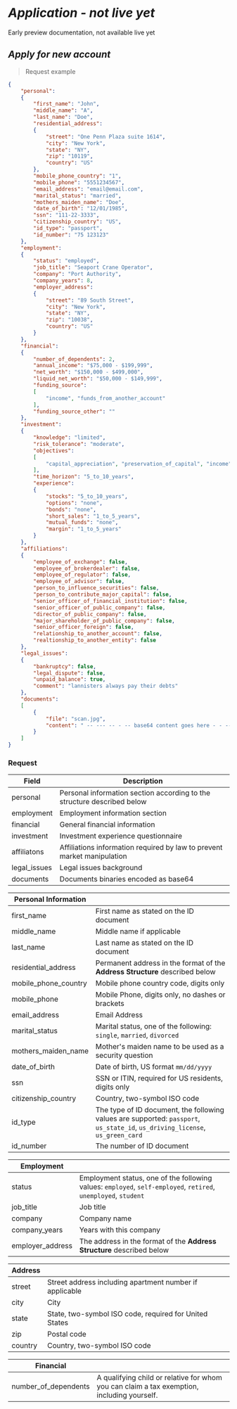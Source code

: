 
# *Application - not live yet*

<aside class="warning">
Early preview documentation, not available live yet
</aside>

## *Apply for new account*

> Request example

```json
{
    "personal":
    {
        "first_name": "John",
        "middle_name": "A",
        "last_name": "Doe",
        "residential_address":
        {
            "street": "One Penn Plaza suite 1614",
            "city": "New York",
            "state": "NY",
            "zip": "10119",
            "country": "US"
        },
        "mobile_phone_country": "1",
        "mobile_phone": "5551234567",
        "email_address": "email@email.com",
        "marital_status": "married",
        "mothers_maiden_name": "Doe",
        "date_of_birth": "12/01/1985",
        "ssn": "111-22-3333",
        "citizenship_country": "US",
        "id_type": "passport",
        "id_number": "75 123123"
    },
    "employment":
    {
        "status": "employed",
        "job_title": "Seaport Crane Operator",
        "company": "Port Authority",
        "company_years": 8,
        "employer_address":
        {
            "street": "89 South Street",
            "city": "New York",
            "state": "NY",
            "zip": "10038",
            "country": "US"           
        }
    },
    "financial":
    {
        "number_of_dependents": 2,
        "annual_income": "$75,000 - $199,999",
        "net_worth": "$150,000 - $499,000",
        "liquid_net_worth": "$50,000 - $149,999",
        "funding_source":
        [
            "income", "funds_from_another_account"
        ],
        "funding_source_other": ""
    },
    "investment":
    {
        "knowledge": "limited",
        "risk_tolerance": "moderate",
        "objectives":
        [
            "capital_appreciation", "preservation_of_capital", "income", "speculation"
        ],
        "time_horizon": "5_to_10_years",
        "experience":
        {
            "stocks": "5_to_10_years",
            "options": "none",
            "bonds": "none",
            "short_sales": "1_to_5_years",
            "mutual_funds": "none",
            "margin": "1_to_5_years"
        }
    },
    "affiliations":
    {
        "employee_of_exchange": false,
        "employee_of_brokerdealer": false,
        "employee_of_regulator": false,
        "employee_of_advisor": false,
        "person_to_influence_securities": false,
        "person_to_contribute_major_capital": false,
        "senior_officer_of_financial_institution": false,
        "senior_officer_of_public_company": false,
        "director_of_public_company": false,
        "major_shareholder_of_public_company": false,
        "senior_officer_foreign": false,
        "relationship_to_another_account": false,
        "realtionship_to_another_entity": false
    },
    "legal_issues":
    {
        "bankruptcy": false,
        "legal_dispute": false,
        "unpaid_balance": true,
        "comment": "lannisters always pay their debts"
    },
    "documents":
    [
        {
            "file": "scan.jpg",
            "content": " -- --- -- - -- base64 content goes here - - -- - - -- "
        }
    ]
}
```

### Request

Field | Description
---- | ----
personal | Personal information section according to the structure described below
employment | Employment information section
financial | General financial information
investment | Investment experience questionnaire
affiliatons | Affiliations information required by law to prevent market manipulation
legal_issues | Legal issues background
documents | Documents binaries encoded as base64


Personal Information | &nbsp;
---- | ----
first_name | First name as stated on the ID document
middle_name | Middle name if applicable
last_name | Last name as stated on the ID document
residential_address | Permanent address in the format of the **Address Structure** described below
mobile_phone_country | Mobile phone country code, digits only
mobile_phone | Mobile Phone, digits only, no dashes or brackets
email_address | Email Address
marital_status | Marital status, one of the following: `single`, `married`, `divorced`
mothers_maiden_name | Mother's maiden name to be used as a security question
date_of_birth | Date of birth, US format `mm/dd/yyyy`
ssn | SSN or ITIN, required for US residents, digits only
citizenship_country | Country, two-symbol ISO code
id_type | The type of ID document, the following values are supported: `passport`, `us_state_id`, `us_driving_license`, `us_green_card`
id_number | The number of ID document


Employment | &nbsp;
---- | ----
status | Employment status, one of the following values: `employed`, `self-employed`, `retired`, `unemployed`, `student`
job_title | Job title
company | Company name
company_years | Years with this company
employer_address | The address in the format of the **Address Structure** described below

Address | &nbsp;
---- | ----
street | Street address including apartment number if applicable
city | City
state | State, two-symbol ISO code, required for United States
zip | Postal code
country | Country, two-symbol ISO code

Financial | &nbsp;
---- | ----
number_of_dependents | A qualifying child or relative for whom you can claim a tax exemption, including yourself.
